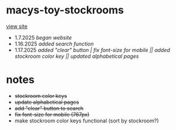 # macys-toy-stockrooms
[view site](mariseymour.design/macys-toy-stockrooms)

- 1.7.2025 *began website*
- 1.16.2025 *added search function*
- 1.17.2025 *added "clear" button | fix font-size for mobile || added stockroom color key || updated alphabetical pages*


# notes

- ~~stockroom color keys~~
- ~~update alphabetical pages~~
- ~~add "clear" button to search~~
- ~~fix font-size for mobile (767px)~~
- make stockroom color keys functional (sort by stockroom?)
